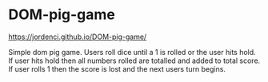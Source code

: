 # DOM-pig-game
https://jordenci.github.io/DOM-pig-game/

Simple dom pig game. Users roll dice until a 1 is rolled or the user hits hold. If user hits hold then all numbers rolled are totalled and added to total score. If user rolls 1 then the score is lost and the next users turn begins.
